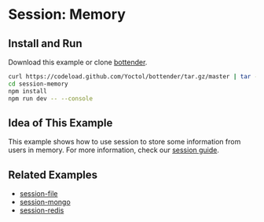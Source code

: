 # Session: Memory

## Install and Run

Download this example or clone [bottender](https://github.com/Yoctol/bottender).

```sh
curl https://codeload.github.com/Yoctol/bottender/tar.gz/master | tar -xz --strip=2 bottender-master/examples/session-memory
cd session-memory
npm install
npm run dev -- --console
```

## Idea of This Example

This example shows how to use session to store some information from users in memory. For more information, check our [session guide](https://bottender.js.org/docs/the-basics-session).

## Related Examples

- [session-file](../session-file)
- [session-mongo](../session-mongo)
- [session-redis](../session-redis)
